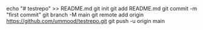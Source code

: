 echo "# testrepo" >> README.md
git init
git add README.md
git commit -m "first commit"
git branch -M main
git remote add origin https://github.com/ummood/testrepo.git
git push -u origin main
                
